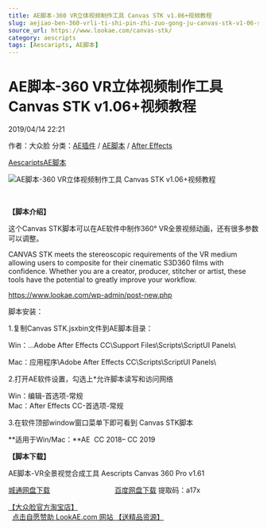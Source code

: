 ```yaml
---
title: AE脚本-360 VR立体视频制作工具 Canvas STK v1.06+视频教程
slug: aejiao-ben-360-vrli-ti-shi-pin-zhi-zuo-gong-ju-canvas-stk-v1-06-shi-pin-jiao-cheng
source_url: https://www.lookae.com/canvas-stk/
category: aescripts
tags: [Aescaripts, AE脚本]
---
```

# AE脚本-360 VR立体视频制作工具 Canvas STK v1.06+视频教程

2019/04/14 22:21

作者：大众脸
分类：[AE插件](https://www.lookae.com/after-effects/aechajian/) / [AE脚本](https://www.lookae.com/after-effects/aescripts/) / [After Effects](https://www.lookae.com/after-effects/)

[Aescaripts](https://www.lookae.com/tag/aescaripts/)[AE脚本](https://www.lookae.com/tag/ae%e8%84%9a%e6%9c%ac/)

![AE脚本-360 VR立体视频制作工具 Canvas STK v1.06+视频教程](https://www.lookae.com/wp-content/uploads/2019/04/Canvas-STK.jpg "AE脚本-360 VR立体视频制作工具 Canvas STK v1.06+视频教程-LookAE.com")

﻿

**【脚本介绍】**

这个Canvas STK脚本可以在AE软件中制作360° VR全景视频动画，还有很多参数可以调整。

CANVAS STK meets the stereoscopic requirements of the VR medium allowing users to composite for their cinematic S3D360 films with confidence. Whether you are a creator, producer, stitcher or artist, these tools have the potential to greatly improve your workflow.

https://www.lookae.com/wp-admin/post-new.php

脚本安装：

1.复制Canvas STK.jsxbin文件到AE脚本目录：

Win：…Adobe After Effects CC\Support Files\Scripts\ScriptUI Panels\

Mac：应用程序\Adobe After Effects CC\Scripts\ScriptUI Panels\

2.打开AE软件设置，勾选上\*允许脚本读写和访问网络

Win：编辑-首选项-常规  
Mac：After Effects CC-首选项-常规

3.在软件顶部window窗口菜单下即可看到 Canvas STK脚本

**适用于Win/Mac：**AE  CC 2018– CC 2019

**【脚本下载】**

AE脚本-VR全景视觉合成工具 Aescripts Canvas 360 Pro v1.61

[城通网盘下载](https://lookae.ctfile.com/fs/680462-365501206)                                 [百度网盘下载](https://pan.baidu.com/s/1J-WjWHouH-D-GJ3C8YT9nA) 提取码：a17x

[【大众脸官方淘宝店】](https://lookae.taobao.com/)                [点击自愿赞助 LookAE.com 网站 【送精品资源】](https://www.lookae.com/sponsor/)
